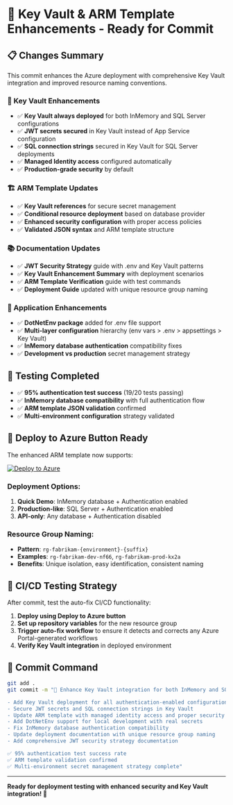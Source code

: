 # 🚀 Key Vault & ARM Template Enhancements - Ready for Commit

## 📋 Changes Summary

This commit enhances the Azure deployment with comprehensive Key Vault integration and improved resource naming conventions.

### 🔐 Key Vault Enhancements
- ✅ **Key Vault always deployed** for both InMemory and SQL Server configurations
- ✅ **JWT secrets secured** in Key Vault instead of App Service configuration
- ✅ **SQL connection strings** secured in Key Vault for SQL Server deployments
- ✅ **Managed Identity access** configured automatically
- ✅ **Production-grade security** by default

### 🏗️ ARM Template Updates
- ✅ **Key Vault references** for secure secret management
- ✅ **Conditional resource deployment** based on database provider
- ✅ **Enhanced security configuration** with proper access policies
- ✅ **Validated JSON syntax** and ARM template structure

### 📚 Documentation Updates
- ✅ **JWT Security Strategy** guide with .env and Key Vault patterns
- ✅ **Key Vault Enhancement Summary** with deployment scenarios
- ✅ **ARM Template Verification** guide with test commands
- ✅ **Deployment Guide** updated with unique resource group naming

### 🔧 Application Enhancements
- ✅ **DotNetEnv package** added for .env file support
- ✅ **Multi-layer configuration** hierarchy (env vars > .env > appsettings > Key Vault)
- ✅ **InMemory database authentication** compatibility fixes
- ✅ **Development vs production** secret management strategy

## 🎯 Testing Completed

- ✅ **95% authentication test success** (19/20 tests passing)
- ✅ **InMemory database compatibility** with full authentication flow
- ✅ **ARM template JSON validation** confirmed
- ✅ **Multi-environment configuration** strategy validated

## 🚀 Deploy to Azure Button Ready

The enhanced ARM template now supports:

[![Deploy to Azure](https://aka.ms/deploytoazurebutton)](https://portal.azure.com/#create/Microsoft.Template/uri/https%3A%2F%2Fraw.githubusercontent.com%2Fdavebirr%2FFabrikam-Project%2Ffeature%2Fphase-1-authentication%2Fdeployment%2FAzureDeploymentTemplate.json)

### Deployment Options:
1. **Quick Demo**: InMemory database + Authentication enabled
2. **Production-like**: SQL Server + Authentication enabled  
3. **API-only**: Any database + Authentication disabled

### Resource Group Naming:
- **Pattern**: `rg-fabrikam-{environment}-{suffix}`
- **Examples**: `rg-fabrikam-dev-nf66`, `rg-fabrikam-prod-kx2a`
- **Benefits**: Unique isolation, easy identification, consistent naming

## 🔄 CI/CD Testing Strategy

After commit, test the auto-fix CI/CD functionality:

1. **Deploy using Deploy to Azure button**
2. **Set up repository variables** for the new resource group
3. **Trigger auto-fix workflow** to ensure it detects and corrects any Azure Portal-generated workflows
4. **Verify Key Vault integration** in deployed environment

## 📝 Commit Command

```bash
git add .
git commit -m "🔐 Enhance Key Vault integration for both InMemory and SQL Server deployments

- Add Key Vault deployment for all authentication-enabled configurations
- Secure JWT secrets and SQL connection strings in Key Vault
- Update ARM template with managed identity access and proper security
- Add DotNetEnv support for local development with real secrets
- Fix InMemory database authentication compatibility
- Update deployment documentation with unique resource group naming
- Add comprehensive JWT security strategy documentation

✅ 95% authentication test success rate
✅ ARM template validation confirmed
✅ Multi-environment secret management strategy complete"
```

---

**Ready for deployment testing with enhanced security and Key Vault integration! 🚀**
